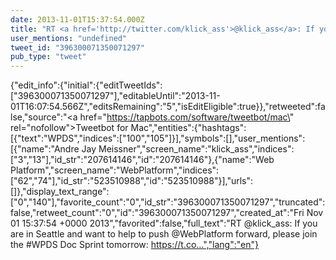 ```yaml
---
date: 2013-11-01T15:37:54.000Z
title: "RT <a href='http://twitter.com/klick_ass'>@klick_ass</a>: If you are in Seattle and want to help to push <a href='http://twitter.com/WebPlatform'>@WebPlatform</a> forward, please join the #WPDS Doc Sprint tomorrow: https://t.co…″"
user_mentions: "undefined"
tweet_id: "396300071350071297"
pub_type: "tweet"
---
```

{"edit_info":{"initial":{"editTweetIds":["396300071350071297"],"editableUntil":"2013-11-01T16:07:54.566Z","editsRemaining":"5","isEditEligible":true}},"retweeted":false,"source":"<a href=\"https://tapbots.com/software/tweetbot/mac\" rel=\"nofollow\">Tweetbot for Mac</a>","entities":{"hashtags":[{"text":"WPDS","indices":["100","105"]}],"symbols":[],"user_mentions":[{"name":"Andre Jay Meissner","screen_name":"klick_ass","indices":["3","13"],"id_str":"207614146","id":"207614146"},{"name":"Web Platform","screen_name":"WebPlatform","indices":["62","74"],"id_str":"523510988","id":"523510988"}],"urls":[]},"display_text_range":["0","140"],"favorite_count":"0","id_str":"396300071350071297","truncated":false,"retweet_count":"0","id":"396300071350071297","created_at":"Fri Nov 01 15:37:54 +0000 2013","favorited":false,"full_text":"RT @klick_ass: If you are in Seattle and want to help to push @WebPlatform forward, please join the #WPDS Doc Sprint tomorrow: https://t.co…","lang":"en"}
